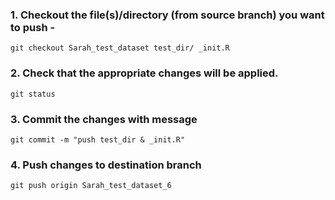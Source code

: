 ### 1. Checkout the file(s)/directory (from source branch) you want to push -
```
git checkout Sarah_test_dataset test_dir/ _init.R
```

### 2. Check that the appropriate changes will be applied.
```
git status
```

### 3. Commit the changes with message
```
git commit -m "push test_dir & _init.R"
```

### 4. Push changes to destination branch
```
git push origin Sarah_test_dataset_6
```
